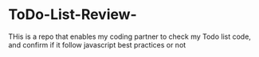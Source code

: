 # ToDo-List-Review-
THis is a repo that enables my coding partner to check my Todo list code, and confirm if it follow javascript best practices or not
